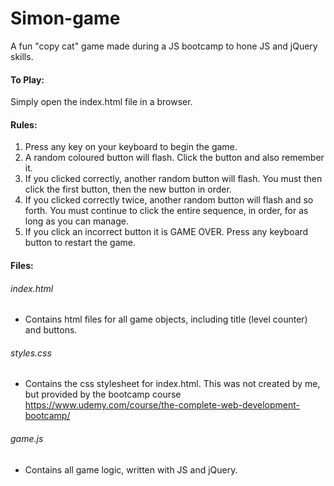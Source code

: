 # Simon-game

A fun "copy cat" game made during a JS bootcamp to hone JS and jQuery skills.

#### To Play:
Simply open the index.html file in a browser.

#### Rules:
<ol>
<li>Press any key on your keyboard to begin the game.</li>
<li>A random coloured button will flash. Click the button and also remember it.</li>
<li>If you clicked correctly, another random button will flash. You must then click the first button, then the new button in order.</li>
<li>If you clicked correctly twice, another random button will flash and so forth. You must continue to click the entire sequence, in order, for as long as you can manage.</li>
<li>If you click an incorrect button it is GAME OVER. Press any keyboard button to restart the game.</li>
</ol>

#### Files:
###### index.html
- Contains html files for all game objects, including title (level counter) and buttons.

###### styles.css
- Contains the css stylesheet for index.html. This was not created by me, but provided by the bootcamp course https://www.udemy.com/course/the-complete-web-development-bootcamp/

###### game.js
- Contains all game logic, written with JS and jQuery.
